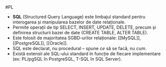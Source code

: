 #PL 

- **SQL** (Structured Query Language) este limbajul standard pentru interogarea și manipularea bazelor de date relaționale.
- Permite operații de tip SELECT, INSERT, UPDATE, DELETE, precum și definirea structurii bazei de date (CREATE TABLE, ALTER TABLE).
- Este folosit de majoritatea SGBD-urilor relaționale: [[MySQL]], [[PostgreSQL]], [[Oracle]].
- SQL este declarat, nu procedural – spune *ce* să se facă, nu *cum*.
- Există extensii ale SQL-ului standard în funcție de fiecare implementare (ex: PL/pgSQL în PostgreSQL, T-SQL în SQL Server).
